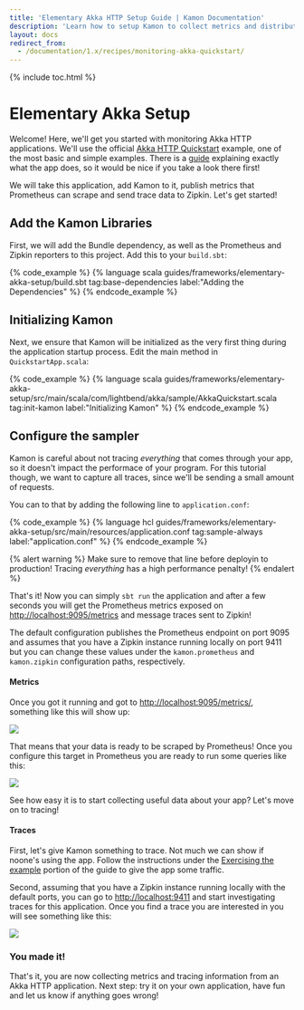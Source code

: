 ```yaml
---
title: 'Elementary Akka HTTP Setup Guide | Kamon Documentation'
description: 'Learn how to setup Kamon to collect metrics and distributed traces from an Akka HTTP application'
layout: docs
redirect_from:
  - /documentation/1.x/recipes/monitoring-akka-quickstart/
---
```


{% include toc.html %}

Elementary Akka Setup
==========================

Welcome! Here, we'll get you started with monitoring Akka HTTP applications. 
We'll use the official [Akka HTTP Quickstart][1] example, one of the most basic and simple examples.
There is a [guide][2] explaining exactly what the app does, so it would be nice if you take a look there first!

We will take this application, add Kamon to it, publish metrics that Prometheus can scrape and send trace data to Zipkin. 
Let's get started!

## Add the Kamon Libraries

First, we will add the Bundle dependency, as well as the
Prometheus and Zipkin reporters to this project. Add this to your `build.sbt`:

{% code_example %}
{%   language scala guides/frameworks/elementary-akka-setup/build.sbt tag:base-dependencies label:"Adding the Dependencies" %}
{% endcode_example %}

## Initializing Kamon

Next, we ensure that Kamon will be initialized as the very first thing during the application startup process. 
Edit the main method in `QuickstartApp.scala`:

{% code_example %}
{%   language scala guides/frameworks/elementary-akka-setup/src/main/scala/com/lightbend/akka/sample/AkkaQuickstart.scala tag:init-kamon label:"Initializing Kamon" %}
{% endcode_example %}

## Configure the sampler

Kamon is careful about not tracing _everything_ that comes through your app, so it doesn't impact the performace of your program.
For this tutorial though, we want to capture all traces, since we'll be sending a small amount of requests.

You can to that by adding the following line to `application.conf`:

{% code_example %}
{%   language hcl guides/frameworks/elementary-akka-setup/src/main/resources/application.conf tag:sample-always label:"application.conf" %}
{% endcode_example %}


{% alert warning %}
Make sure to remove that line before deployin to production!
Tracing _everything_ has a high performance penalty!
{% endalert %}


That's it! Now you can simply `sbt run` the application and after a few seconds you will get the Prometheus metrics
exposed on <http://localhost:9095/metrics> and message traces sent to Zipkin!

The default configuration publishes the Prometheus endpoint on port 9095 and assumes that you have a Zipkin instance
running locally on port 9411 but you can change these values under the `kamon.prometheus` and `kamon.zipkin`
configuration paths, respectively.


#### Metrics

Once you got it running and got to <http://localhost:9095/metrics/>, something like this will show up:

<img class="img-fluid" src="/assets/img/recipes/quickstart-prometheus-metrics.png">

That means that your data is ready to be scraped by Prometheus! Once you configure this target in Prometheus you are
ready to run some queries like this:

<img class="img-fluid" src="/assets/img/recipes/quickstart-prometheus-query.png">

See how easy it is to start collecting useful data about your app? 
Let's move on to tracing!


#### Traces

First, let's give Kamon something to trace. Not much we can show if noone's using the app.
Follow the instructions under the [Exercising the example][3] portion of the guide to give the app some traffic.

Second, assuming that you have a Zipkin instance running locally with the default ports, you can go to <http://localhost:9411>
and start investigating traces for this application. Once you find a trace you are interested in you will see something
like this:

<img class="img-fluid" src="/assets/img/recipes/quickstart-zipkin-trace.png">


### You made it!

That's it, you are now collecting metrics and tracing information from an Akka HTTP application. Next step: try it on your own
application, have fun and let us know if anything goes wrong!

[1]: https://developer.lightbend.com/start/?group=akka&project=akka-http-quickstart-scala
[2]: https://developer.lightbend.com/guides/akka-http-quickstart-scala/
[3]: https://developer.lightbend.com/guides/akka-http-quickstart-scala/#exercising-the-example
[get-started]: /get-started/
